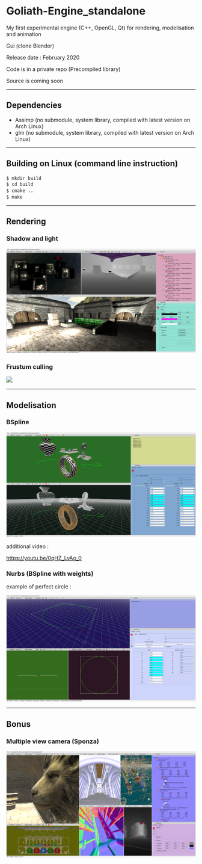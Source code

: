 # Goliath-Engine_standalone
My first experimental engine (C++, OpenGL, Qt) for rendering, modelisation and animation

Gui (clone Blender)

Release date :  February 2020

Code is in a private repo (Precompiled library)

Source is coming soon

---

## Dependencies
* Assimp (no submodule, system library, compiled with latest version on Arch Linux)
* glm (no submodule, system library, compiled with latest version on Arch Linux)

---

##  Building on Linux (command line instruction)
```bash
$ mkdir build
$ cd build
$ cmake ..
$ make
```
---

## Rendering
### Shadow and light
<!-- [![](https://img.youtube.com/vi/gDdghUDYpok/0.jpg)](https://youtu.be/gDdghUDYpok "view on youtube") -->
[![](shadow.png)](https://youtu.be/gDdghUDYpok "view on youtube")
<!-- https://youtu.be/gDdghUDYpok -->

### Frustum culling
[![](https://img.youtube.com/vi/xsooSpulDy8/0.jpg)](https://youtu.be/xsooSpulDy8 "view on youtube")
<!-- https://youtu.be/xsooSpulDy8 -->

---

## Modelisation
### BSpline
<!-- [![bspline](bSpline.png)](https://youtu.be/0qHZ_LvAo_0 "wiew on youtube") -->
[![bspline](bSpline.png)](https://youtu.be/Ms513wlBTy4 "wiew on youtube")

additional video :

https://youtu.be/0qHZ_LvAo_0

### Nurbs (BSpline with weights)
example of perfect circle :

![nurbs](nurbs.png)

---

## Bonus
### Multiple view camera (Sponza)
![sponza](sponza.png)

